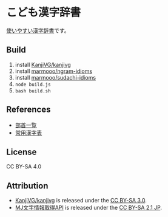 # こども漢字辞書
[使いやすい漢字辞書](https://marmooo.github.io/kanji-dict/)です。

## Build
1. install [KanjiVG/kanjivg](https://github.com/KanjiVG/kanjivg)
2. install [marmooo/ngram-idioms](https://github.com/marmooo/ngram-idioms)
3. install [marmooo/sudachi-idioms](https://github.com/marmooo/sudachi-idioms)
4. ```node build.js```
5. ```bash build.sh```

## References
- [部首一覧](http://etc.dounokouno.com/bushu-search/bushu-list.html)
- [常用漢字表](https://www.bunka.go.jp/kokugo_nihongo/sisaku/joho/joho/kakuki/14/tosin02/index.html)

## License
CC BY-SA 4.0

## Attribution
- [KanjiVG/kanjivg](https://github.com/KanjiVG/kanjivg) is released under the [CC BY-SA 3.0](https://creativecommons.org/licenses/by-sa/3.0/).
- [MJ文字情報取得API](https://mojikiban.ipa.go.jp/search/help/api) is released under the [CC BY-SA 2.1 JP](https://creativecommons.org/licenses/by-sa/2.1/jp/).
